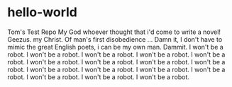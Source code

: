 # hello-world
Tom's Test Repo
My God whoever thought that i'd come to write a novel!  Geezus.  my Christ.
Of man's first disobedience ... Damn it, I don't have to mimic the great English poets, i can be my own man.  Dammit.
I won't be a robot.  I won't be a robot.  I won't be a robot. I won't be a robot. I won't be a robot. I won't be a robot. I won't be a robot. I won't be a robot. I won't be a robot. I won't be a robot. I won't be a robot. I won't be a robot. I won't be a robot. I won't be a robot. I won't be a robot. I won't be a robot.
